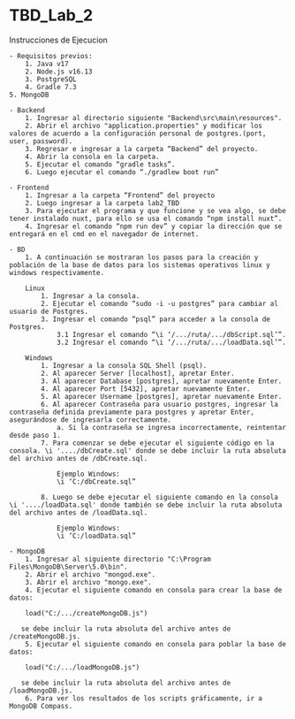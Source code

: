 # TBD_Lab_2
Instrucciones de Ejecucion
    
    - Requisitos previos:
        1. Java v17
        2. Node.js v16.13
        3. PostgreSQL 
        4. Gradle 7.3
	5. MongoDB
    
    - Backend
        1. Ingresar al directorio siguiente "Backend\src\main\resources".
        2. Abrir el archivo "application.properties" y modificar los valores de acuerdo a la configuración personal de postgres.(port, user, password).
        3. Regresar e ingresar a la carpeta “Backend” del proyecto.
        4. Abrir la consola en la carpeta.
        5. Ejecutar el comando “gradle tasks”.
        6. Luego ejecutar el comando “./gradlew boot run”

    - Frontend
        1. Ingresar a la carpeta “Frontend” del proyecto
        2. Luego ingresar a la carpeta lab2_TBD
        3. Para ejecutar el programa y que funcione y se vea algo, se debe tener instalado nuxt, para ello se usa el comando “npm install nuxt”.
        4. Ingresar el comando “npm run dev” y copiar la dirección que se entregará en el cmd en el navegador de internet. 

    - BD
        1. A continuación se mostraran los pasos para la creación y población de la base de datos para los sistemas operativos linux y windows respectivamente.
        
        Linux 
            1. Ingresar a la consola.
            2. Ejecutar el comando “sudo -i -u postgres” para cambiar al usuario de Postgres.
            3. Ingresar el comando “psql” para acceder a la consola de Postgres.
                3.1 Ingresar el comando “\i ‘/.../ruta/.../dbScript.sql’”.
                3.2 Ingresar el comando “\i ‘/.../ruta/.../loadData.sql’”.

        Windows
            1. Ingresar a la consola SQL Shell (psql).
            2. Al aparecer Server [localhost], apretar Enter.
            3. Al aparecer Database [postgres], apretar nuevamente Enter.
            4. Al aparecer Port [5432], apretar nuevamente Enter.
            5. Al aparecer Username [postgres], apretar nuevamente Enter.
            6. Al aparecer Contraseña para usuario postgres, ingresar la contraseña definida previamente para postgres y apretar Enter, asegurándose de ingresarla correctamente.
                a. Si la contraseña se ingresa incorrectamente, reintentar desde paso 1.
            7. Para comenzar se debe ejecutar el siguiente código en la consola. \i '..../dbCreate.sql' donde se debe incluir la ruta absoluta del archivo antes de /dbCreate.sql. 

                Ejemplo Windows:
                \i ‘C:/dbCreate.sql” 

            8. Luego se debe ejecutar el siguiente comando en la consola \i '..../loadData.sql' donde también se debe incluir la ruta absoluta del archivo antes de /loadData.sql. 
            
                Ejemplo Windows:
                \i ‘C:/loadData.sql”

    - MongoDB
        1. Ingresar al siguiente directorio "C:\Program Files\MongoDB\Server\5.0\bin".
        2. Abrir el archivo "mongod.exe".
        3. Abrir el archivo "mongo.exe".
        4. Ejecutar el siguiente comando en consola para crear la base de datos: 
	
		load("C:/.../createMongoDB.js") 
	   
	   se debe incluir la ruta absoluta del archivo antes de /createMongoDB.js.
        5. Ejecutar el siguiente comando en consola para poblar la base de datos: 
	
		load("C:/.../loadMongoDB.js") 
	   
	   se debe incluir la ruta absoluta del archivo antes de /loadMongoDB.js.
        6. Para ver los resultados de los scripts gráficamente, ir a MongoDB Compass.

